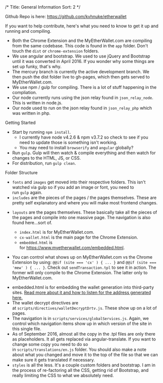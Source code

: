 /*
Title: General Information
Sort: 2
*/

<p>Github Repo is here:&nbsp;<a href="https://github.com/kvhnuke/etherwallet">https://github.com/kvhnuke/etherwallet</a></p>
<p>If you want to help contribute, here's what you need to know to get it up and running and compiling.</p>
<ul>
<li>Both the Chrome Extension and the MyEtherWallet.com are compiling from the same codebase. This code is found in the&nbsp;<code>app</code>&nbsp;folder. Don't touch the&nbsp;<code>dist</code>&nbsp;or&nbsp;<code>chrome-extension</code>&nbsp;folders.</li>
<li>We use angular and bootstrap. We used to use jQuery and Bootstrap until it was converted in April 2016. If you wonder why some things are set up funky, that's why.</li>
<li>The mercury branch is currently the active development branch. We then push the dist folder live to gh-pages, which then gets served to MyEtherWallet.com.</li>
<li>We use npm / gulp for compiling. There is a lot of stuff happening in the compliation.</li>
<li>Our node currently runs using the json relay found in&nbsp;<code>json_relay_node</code>. This is written in node.js.</li>
<li>Our node used to run on the json relay found in&nbsp;<code>json_relay_php</code>&nbsp;which was written in php.</li>
</ul>
<p><span>Getting Started</span></p>
<ul>
<li>Start by running&nbsp;<code>npm install</code>.
<ul>
<li>I currently have node v4.2.6 &amp; npm v3.7.2 so check to see if you need to update those is something isn't working.</li>
<li>You may need to install&nbsp;<code>browserify</code>&nbsp;and&nbsp;<code>angular</code>&nbsp;globally?</li>
</ul>
</li>
<li>Run&nbsp;<code>gulp</code>. Gulp will then watch &amp; compile everything and then watch for changes to the HTML, JS, or CSS.</li>
<li>For distribution, run&nbsp;<code>gulp clean</code>.</li>
</ul>
<p><span>Folder Structure</span></p>
<ul>
<li><code>fonts</code>&nbsp;and&nbsp;<code>images</code>&nbsp;get moved into their respective folders. This isn't watched via gulp so if you add an image or font, you need to run&nbsp;<code>gulp</code>&nbsp;again.</li>
<li><code>includes</code>&nbsp;are the pieces of the pages / the pages themselves. These are pretty self explanatory and where you will make most frontend changes.</li>
<li>
<p><code>layouts</code>&nbsp;are the pages themselves. These basically take all the pieces of the pages and compile into one massive page. The navigation is also found here...sort of.</p>
<ul>
<li><code>index.html</code>&nbsp;is for MyEtherWallet.com.</li>
<li><code>cx-wallet.html</code>&nbsp;is the main page for the Chrome Extension.</li>
<li><code>embedded.html</code>&nbsp;is for&nbsp;<a href="https://www.myetherwallet.com/embedded.html">https://www.myetherwallet.com/embedded.html</a>.</li>
</ul>
</li>
<li>
<p>You can control what shows up on MyEtherWallet.com vs the Chrome Extension by using:&nbsp;<code>@@if (site === 'cx' ) { ... }</code>&nbsp;and&nbsp;<code>@@if (site === 'mew' ) { ... }</code>. Check out&nbsp;<code>sendTransaction.tpl</code>&nbsp;to see it in action. The former will only compile to the Chrome Extension. The latter only to MyEtherWallet.com.</p>
</li>
<li>embedded.html is for embedding the wallet generation into third-party sites.&nbsp;<a href="https://www.reddit.com/r/ethereum/comments/4gn37o/embeddable_myetherwallet_super_simple_wallet/">Read more about it and how to listen for the address generated here.</a></li>
<li>The wallet decrypt directives are at&nbsp;<code>scripts/directives/walletDecryptDrtv.js</code>. These show up on a lot of pages.</li>
<li>The navigation is in&nbsp;<code>scripts/services/globalServices.js</code>. Again, we control which navigation items show up in which version of the site in this single file.</li>
<li>As of September 2016, almost all the copy in the .tpl files are only there as placeholders. It all gets replaced via angular-translate. If you want to change some copy you need to do so in&nbsp;<code>scripts/translations/en.js</code>&nbsp;folder. You should also make a note about what you changed and move it to the top of the file so that we can make sure it gets translated if necessary.</li>
<li><code>styles</code>&nbsp;is all the less. It's a couple custom folders and bootstrap. I am in the process of re-factoring all the CSS, getting rid of Bootstrap, and really limiting the CSS to what we absolutely need.</li>
</ul>